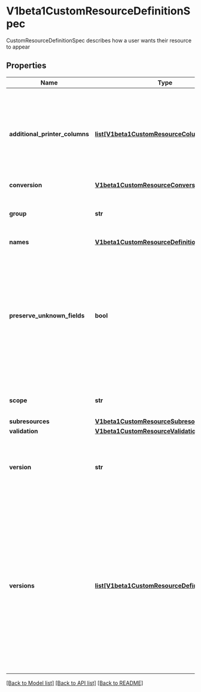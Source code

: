 # V1beta1CustomResourceDefinitionSpec

CustomResourceDefinitionSpec describes how a user wants their resource to appear

## Properties
Name | Type | Description | Notes
------------ | ------------- | ------------- | -------------
**additional_printer_columns** | [**list[V1beta1CustomResourceColumnDefinition]**](V1beta1CustomResourceColumnDefinition.md) | additionalPrinterColumns specifies additional columns returned in Table output. See https://kubernetes.io/docs/reference/using-api/api-concepts/#receiving-resources-as-tables for details. If present, this field configures columns for all versions. Top-level and per-version columns are mutually exclusive. If no top-level or per-version columns are specified, a single column displaying the age of the custom resource is used. | [optional] 
**conversion** | [**V1beta1CustomResourceConversion**](V1beta1CustomResourceConversion.md) |  | [optional] 
**group** | **str** | group is the API group of the defined custom resource. The custom resources are served under &#x60;/apis/&lt;group&gt;/...&#x60;. Must match the name of the CustomResourceDefinition (in the form &#x60;&lt;names.plural&gt;.&lt;group&gt;&#x60;). | 
**names** | [**V1beta1CustomResourceDefinitionNames**](V1beta1CustomResourceDefinitionNames.md) |  | 
**preserve_unknown_fields** | **bool** | preserveUnknownFields indicates that object fields which are not specified in the OpenAPI schema should be preserved when persisting to storage. apiVersion, kind, metadata and known fields inside metadata are always preserved. If false, schemas must be defined for all versions. Defaults to true in v1beta for backwards compatibility. Deprecated: will be required to be false in v1. Preservation of unknown fields can be specified in the validation schema using the &#x60;x-kubernetes-preserve-unknown-fields: true&#x60; extension. See https://kubernetes.io/docs/tasks/access-kubernetes-api/custom-resources/custom-resource-definitions/#pruning-versus-preserving-unknown-fields for details. | [optional] 
**scope** | **str** | scope indicates whether the defined custom resource is cluster- or namespace-scoped. Allowed values are &#x60;Cluster&#x60; and &#x60;Namespaced&#x60;. Default is &#x60;Namespaced&#x60;. | 
**subresources** | [**V1beta1CustomResourceSubresources**](V1beta1CustomResourceSubresources.md) |  | [optional] 
**validation** | [**V1beta1CustomResourceValidation**](V1beta1CustomResourceValidation.md) |  | [optional] 
**version** | **str** | version is the API version of the defined custom resource. The custom resources are served under &#x60;/apis/&lt;group&gt;/&lt;version&gt;/...&#x60;. Must match the name of the first item in the &#x60;versions&#x60; list if &#x60;version&#x60; and &#x60;versions&#x60; are both specified. Optional if &#x60;versions&#x60; is specified. Deprecated: use &#x60;versions&#x60; instead. | [optional] 
**versions** | [**list[V1beta1CustomResourceDefinitionVersion]**](V1beta1CustomResourceDefinitionVersion.md) | versions is the list of all API versions of the defined custom resource. Optional if &#x60;version&#x60; is specified. The name of the first item in the &#x60;versions&#x60; list must match the &#x60;version&#x60; field if &#x60;version&#x60; and &#x60;versions&#x60; are both specified. Version names are used to compute the order in which served versions are listed in API discovery. If the version string is \&quot;kube-like\&quot;, it will sort above non \&quot;kube-like\&quot; version strings, which are ordered lexicographically. \&quot;Kube-like\&quot; versions start with a \&quot;v\&quot;, then are followed by a number (the major version), then optionally the string \&quot;alpha\&quot; or \&quot;beta\&quot; and another number (the minor version). These are sorted first by GA &gt; beta &gt; alpha (where GA is a version with no suffix such as beta or alpha), and then by comparing major version, then minor version. An example sorted list of versions: v10, v2, v1, v11beta2, v10beta3, v3beta1, v12alpha1, v11alpha2, foo1, foo10. | [optional] 

[[Back to Model list]](../README.md#documentation-for-models) [[Back to API list]](../README.md#documentation-for-api-endpoints) [[Back to README]](../README.md)


